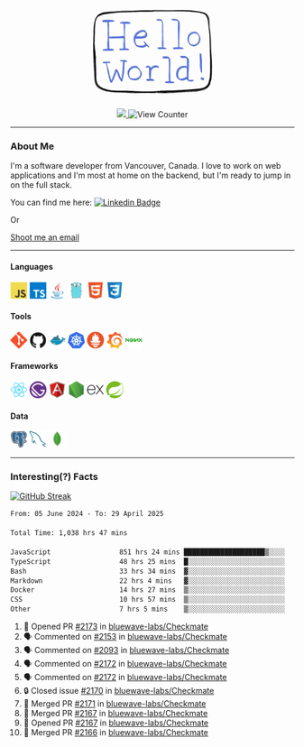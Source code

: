 <div align="center">
    <img src="./img/hello_world.webp" height="200px" width="">
    <div>
        <a href="https://www.linkedin.com/in/ajhollid">
            <img src="https://img.shields.io/badge/LinkedIn-blue"/>
        </a>
        <img src="https://komarev.com/ghpvc/?username=ajhollid&color=yellow" alt="View Counter">
    </div>
</div>

---

### About Me

I'm a software developer from Vancouver, Canada. I love to work on web applications and I'm most at home on the backend, but I'm ready to jump in on the full stack.

You can find me here: [![Linkedin Badge](https://img.shields.io/badge/-ajhollid-blue?style=flat&logo=Linkedin&logoColor=white)](https://www.linkedin.com/in/ajhollid)

Or

[Shoot me an email](mailto:ajhollid@gmail.com)

---

#### Languages

<div>
    <img src="./img/devicons/javascript-original.svg" width=30 height=30 alt="JavaScript">
    <img src="/img/devicons/typescript-original.svg" width=30 height=30 alt="TypeScript">
    <img src="./img/devicons/java-original.svg" width=30 height=30 alt="Java">
    <img src="./img/devicons/go-original.svg" width=30 height=30 alt="Golang">
    <img src="./img/devicons/html5-original.svg" width=30 height=30 alt="HTML 5">
    <img src="./img/devicons/css3-original.svg" width=30 height=30 alt="CSS 3">
</div>

#### Tools

<div>
    <img src="./img/devicons/git-original.svg" width=30 height=30 alt="Git">
    <img src="./img/devicons/github-original.svg" width=30 height=30 alt="Github">
    <img src="./img/devicons/docker-original.svg" width=30 
    height=30 alt="Docker">
    <img src="./img/devicons/kubernetes-original.svg" width=30 height=30 alt="K8">
    <img src="./img/devicons/prometheus-original.svg" width=30 height=30 alt="Prometheus">
    <img src="./img/devicons/grafana-original.svg" width=30 height=30 alt="Grafana">
    <img src="./img/devicons/nginx-original.svg" width=30 height=30 alt="Nginx">
</div>

#### Frameworks

<div>
    <img src="./img/devicons/react-original.svg" width=30 height=30 alt="React">
    <img src="./img/devicons/gatsby-original.svg" width=30 height=30 alt="Gatsby">
    <img src="./img/devicons/angularjs-original.svg" width=30 height=30 alt="AngularJS">
    <img src="./img/devicons/nodejs-original.svg" width=30 height=30 alt="NodeJS">
    <img src="./img/devicons/express-original.svg" width=30 height=30 alt="Express">
    <img src="./img/devicons/spring-original.svg" width=30 height=30 alt="Spring">
</div>

#### Data

<div>
    <img src="./img/devicons/postgresql-original.svg" width=30 height=30 alt="Postgresql">
    <img src="./img/devicons/mysql-original.svg" width=30 height=30 alt="Mysql">
    <img src="./img/devicons/mongodb-original.svg" width=30 height=30 alt="MongoDB">
</div>

---

### Interesting(?) Facts

[![GitHub Streak](http://github-readme-streak-stats.herokuapp.com?user=ajhollid)](https://git.io/streak-stats)

 <!--START_SECTION:waka-->

```txt
From: 05 June 2024 - To: 29 April 2025

Total Time: 1,038 hrs 47 mins

JavaScript                 851 hrs 24 mins ████████████████████▒░░░░   81.41 %
TypeScript                 48 hrs 25 mins  █░░░░░░░░░░░░░░░░░░░░░░░░   04.63 %
Bash                       33 hrs 34 mins  ▓░░░░░░░░░░░░░░░░░░░░░░░░   03.21 %
Markdown                   22 hrs 4 mins   ▓░░░░░░░░░░░░░░░░░░░░░░░░   02.11 %
Docker                     14 hrs 27 mins  ▒░░░░░░░░░░░░░░░░░░░░░░░░   01.38 %
CSS                        10 hrs 57 mins  ▒░░░░░░░░░░░░░░░░░░░░░░░░   01.05 %
Other                      7 hrs 5 mins    ▒░░░░░░░░░░░░░░░░░░░░░░░░   00.68 %
```

<!--END_SECTION:waka-->


<!--START_SECTION:activity-->
1. 💪 Opened PR [#2173](https://github.com/bluewave-labs/Checkmate/pull/2173) in [bluewave-labs/Checkmate](https://github.com/bluewave-labs/Checkmate)
2. 🗣 Commented on [#2153](https://github.com/bluewave-labs/Checkmate/issues/2153#issuecomment-2842570645) in [bluewave-labs/Checkmate](https://github.com/bluewave-labs/Checkmate)
3. 🗣 Commented on [#2093](https://github.com/bluewave-labs/Checkmate/pull/2093#issuecomment-2842551725) in [bluewave-labs/Checkmate](https://github.com/bluewave-labs/Checkmate)
4. 🗣 Commented on [#2172](https://github.com/bluewave-labs/Checkmate/issues/2172#issuecomment-2840441310) in [bluewave-labs/Checkmate](https://github.com/bluewave-labs/Checkmate)
5. 🗣 Commented on [#2172](https://github.com/bluewave-labs/Checkmate/issues/2172#issuecomment-2839569784) in [bluewave-labs/Checkmate](https://github.com/bluewave-labs/Checkmate)
6. 🔒 Closed issue [#2170](https://github.com/bluewave-labs/Checkmate/issues/2170) in [bluewave-labs/Checkmate](https://github.com/bluewave-labs/Checkmate)
7. 🎉 Merged PR [#2171](https://github.com/bluewave-labs/Checkmate/pull/2171) in [bluewave-labs/Checkmate](https://github.com/bluewave-labs/Checkmate)
8. 🎉 Merged PR [#2167](https://github.com/bluewave-labs/Checkmate/pull/2167) in [bluewave-labs/Checkmate](https://github.com/bluewave-labs/Checkmate)
9. 💪 Opened PR [#2167](https://github.com/bluewave-labs/Checkmate/pull/2167) in [bluewave-labs/Checkmate](https://github.com/bluewave-labs/Checkmate)
10. 🎉 Merged PR [#2166](https://github.com/bluewave-labs/Checkmate/pull/2166) in [bluewave-labs/Checkmate](https://github.com/bluewave-labs/Checkmate)
<!--END_SECTION:activity-->
